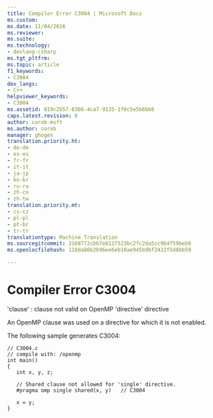 ```yaml
---
title: Compiler Error C3004 | Microsoft Docs
ms.custom: 
ms.date: 11/04/2016
ms.reviewer: 
ms.suite: 
ms.technology:
- devlang-csharp
ms.tgt_pltfrm: 
ms.topic: article
f1_keywords:
- C3004
dev_langs:
- C++
helpviewer_keywords:
- C3004
ms.assetid: 819c2b57-8366-4ca7-9135-1f0c5e5b6bb6
caps.latest.revision: 6
author: corob-msft
ms.author: corob
manager: ghogen
translation.priority.ht:
- de-de
- es-es
- fr-fr
- it-it
- ja-jp
- ko-kr
- ru-ru
- zh-cn
- zh-tw
translation.priority.mt:
- cs-cz
- pl-pl
- pt-br
- tr-tr
translationtype: Machine Translation
ms.sourcegitcommit: 3168772cbb7e8127523bc2fc2da5cc9b4f59beb8
ms.openlocfilehash: 118da86b2b96ee6eb10ae945b9bf2422f5d8bb59

---
```

# Compiler Error C3004
'clause' : clause not valid on OpenMP 'directive' directive  
  
 An OpenMP clause was used on a directive for which it is not enabled.  
  
 The following sample generates C3004:  
  
```  
// C3004.c  
// compile with: /openmp  
int main()  
{  
   int x, y, z;  
  
   // Shared clause not allowed for 'single' directive.  
   #pragma omp single shared(x, y)   // C3004  
  
   x = y;  
}  
```


<!--HONumber=Jan17_HO2-->


